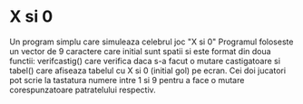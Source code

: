 # X si 0
Un program simplu care simuleaza celebrul joc "X si 0"
Programul foloseste un vector de 9 caractere care initial sunt spatii si este format din doua functii: verifcastig() care verifica daca s-a facut o mutare castigatoare si tabel() care afiseaza tabelul cu X si 0 (initial gol) pe ecran. Cei doi jucatori pot scrie la tastatura numere intre 1 si 9 pentru a face o mutare corespunzatoare patratelului respectiv.
